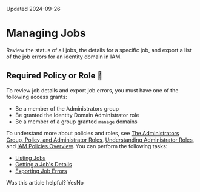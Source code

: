 Updated 2024-09-26
# Managing Jobs
Review the status of all jobs, the details for a specific job, and export a list of the job errors for an identity domain in IAM.
## Required Policy or Role 🔗 
To review job details and export job errors, you must have one of the following access grants:
  * Be a member of the Administrators group
  * Be granted the Identity Domain Administrator role
  * Be a member of a group granted `manage` domains


To understand more about policies and roles, see [The Administrators Group, Policy, and Administrator Roles](https://docs.oracle.com/en-us/iaas/Content/Identity/getstarted/identity-domains.htm#The), [Understanding Administrator Roles](https://docs.oracle.com/en-us/iaas/Content/Identity/roles/understand-administrator-roles.htm#understand-administrator-roles "Learn about administrator roles and the privileges associated with each role so that you can delegate administrative tasks to other users, as needed."), and [IAM Policies Overview](https://docs.oracle.com/en-us/iaas/Content/Identity/policieshow/Policy_Basics.htm#top "IAM policies govern control of resources in Oracle Cloud Infrastructure \(OCI\) tenancies.").
You can perform the following tasks:
  * [Listing Jobs](https://docs.oracle.com/en-us/iaas/Content/Identity/jobs/list-jobs.htm#view-jobs-and-job-details "Review the overall status of all jobs for an identity domain in IAM.")
  * [Getting a Job's Details](https://docs.oracle.com/en-us/iaas/Content/Identity/jobs/get-job-details.htm#view-jobs-and-job-details "Review the details for a specific job, copy the Oracle Cloud Identifier \(OCID\) and download a job file for a job in an identity domain in IAM.")
  * [Exporting Job Errors](https://docs.oracle.com/en-us/iaas/Content/Identity/jobs/export-job-errors.htm#export-job-errors "Download a comma-separated value \(CSV\) file of job errors for an identity domain in IAM to a local machine so that you can review and correct them.")


Was this article helpful?
YesNo

